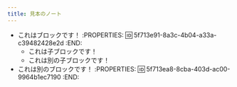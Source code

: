 ```yaml
---
title: 見本のノート
---
```


- これはブロックです！
:PROPERTIES:
:id: 5f713e91-8a3c-4b04-a33a-c39482428e2d
:END:
    - これは子ブロックです！
    - これは別の子ブロックです！
- これは別のブロックです！
:PROPERTIES:
:id: 5f713ea8-8cba-403d-ac00-9964b1ec7190
:END:
